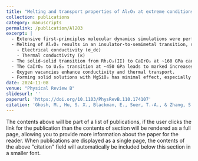 ```yaml
---
title: "Melting and transport properties of Al₂O₃ at extreme conditions"
collection: publications
category: manuscripts
permalink: /publication/Al2O3
excerpt: |
  - Extensive first-principles molecular dynamics simulations were performed at ~130–1300 GPa and 4000–20 000 K.
  - Melting of Al₂O₃ results in an insulator-to-semimetal transition, significantly enhancing:
    - Electrical conductivity (σ_dc)
    - Thermal conductivity (κ)
  - The solid–solid transition from Rh₂O₃(II) to CaIrO₃ at ~160 GPa causes negligible changes in transport properties.
  - The CaIrO₃ to U₂S₃ transition at ~450 GPa leads to marked increases in σ_dc and κ.
  - Oxygen vacancies enhance conductivity and thermal transport.
  - Forming solid solutions with MgSiO₃ has minimal effect, especially in the solid phase.
date: 2024-11-08
venue: "Physical Review B"
slidesurl: ''
paperurl: 'https://doi.org/10.1103/PhysRevB.110.174107'
citation: 'Ghosh, M., Hu, S. X., Blackman, E., Suer, T.‑A., & Zhang, S. (2024). “Melting and transport properties of Al₂O₃ at extreme conditions.” Phys. Rev. B, 110, 174107.'
---
```



The contents above will be part of a list of publications, if the user clicks the link for the publication than the contents of section will be rendered as a full page, allowing you to provide more information about the paper for the reader. When publications are displayed as a single page, the contents of the above "citation" field will automatically be included below this section in a smaller font.
